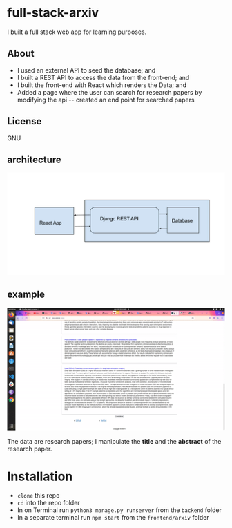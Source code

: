 # full-stack-arxiv
I built a full stack web app for learning purposes.

## About

- I used an external API to seed the database; and
- I built a REST API to access the data from the front-end; and
- I built the front-end with React which renders the Data; and
- Added a page where the user can search for research papers by modifying the api -- created an end point for searched papers

## License
GNU
           
## architecture
![architecture](docs/archi.jpeg)

## example 
![](docs/web7.gif)



The data are research papers; I manipulate the **title** and the **abstract** of 
the research paper.

# Installation
- `clone` this repo
- `cd` into the repo folder
- In on Terminal run `python3 manage.py runserver` from the `backend` folder
- In a separate terminal run `npm start` from the `frontend/arxiv` folder
